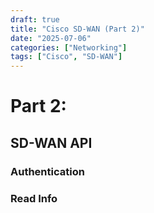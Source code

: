 ```yaml
---
draft: true
title: "Cisco SD-WAN (Part 2)"
date: "2025-07-06"
categories: ["Networking"]
tags: ["Cisco", "SD-WAN"]
---
```


# Part 2: 

<!--more-->

## SD-WAN API

### Authentication

### Read Info
